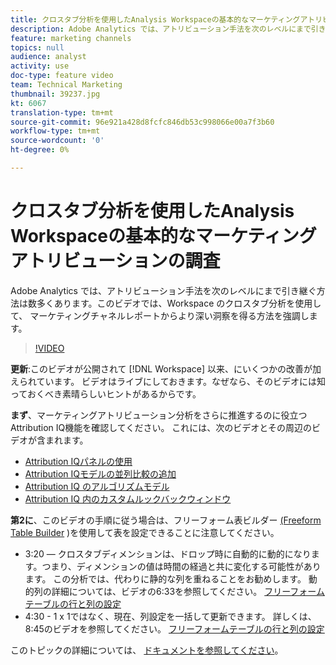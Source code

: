 ```yaml
---
title: クロスタブ分析を使用したAnalysis Workspaceの基本的なマーケティングアトリビューションの調査
description: Adobe Analytics では、アトリビューション手法を次のレベルにまで引き継ぐ方法は数多くあります。このビデオでは、Workspace のクロスタブ分析を使用して、 マーケティングチャネルレポートからより深い洞察を得る方法を強調します。
feature: marketing channels
topics: null
audience: analyst
activity: use
doc-type: feature video
team: Technical Marketing
thumbnail: 39237.jpg
kt: 6067
translation-type: tm+mt
source-git-commit: 96e921a428d8fcfc846db53c998066e00a7f3b60
workflow-type: tm+mt
source-wordcount: '0'
ht-degree: 0%

---
```



# クロスタブ分析を使用したAnalysis Workspaceの基本的なマーケティングアトリビューションの調査

Adobe Analytics では、アトリビューション手法を次のレベルにまで引き継ぐ方法は数多くあります。このビデオでは、Workspace のクロスタブ分析を使用して、 マーケティングチャネルレポートからより深い洞察を得る方法を強調します。

>[!VIDEO](https://video.tv.adobe.com/v/39237/?quality=12&learn=on)

**更新**:このビデオが公開されて [!DNL Workspace] 以来、にいくつかの改善が加えられています。 ビデオはライブにしておきます。なぜなら、そのビデオには知っておくべき素晴らしいヒントがあるからです。

**まず**、マーケティングアトリビューション分析をさらに推進するのに役立つ  Attribution IQ機能を確認してください。 これには、次のビデオとその周辺のビデオが含まれます。

* [Attribution IQパネルの使用](using-the-attribution-iq-panel.md)
* [Attribution IQモデルの並列比較の追加](adding-side-by-side-comparisons-of-attribution-iq-models.md)
* [Attribution IQ のアルゴリズムモデル](algorithmic-model-in-attribution-iq.md)
* [Attribution IQ 内のカスタムルックバックウィンドウ](custom-lookback-windows-in-attribution-iq.md)

**第2に**、このビデオの手順に従う場合は、フリーフォーム表ビルダー [(Freeform Table Builder](../building-freeform-tables/using-the-freeform-table-builder-in-analysis-workspace.md) )を使用して表を設定できることに注意してください。

* 3:20 — クロスタブディメンションは、ドロップ時に自動的に動的になります。つまり、ディメンションの値は時間の経過と共に変化する可能性があります。 この分析では、代わりに静的な列を重ねることをお勧めします。 動的列の詳細については、ビデオの6:33を参照してください。 [フリーフォームテーブルの行と列の設定](../building-freeform-tables/row-and-column-settings-in-freeform-tables.md)
* 4:30 - 1 x 1ではなく、現在、列設定を一括して更新できます。 詳しくは、8:45のビデオを参照してください。 [フリーフォームテーブルの行と列の設定](../building-freeform-tables/row-and-column-settings-in-freeform-tables.md)


このトピックの詳細については、 [ドキュメントを参照してください](https://docs.adobe.com/content/help/ja-JP/analytics/analyze/analysis-workspace/attribution/models.html)。
